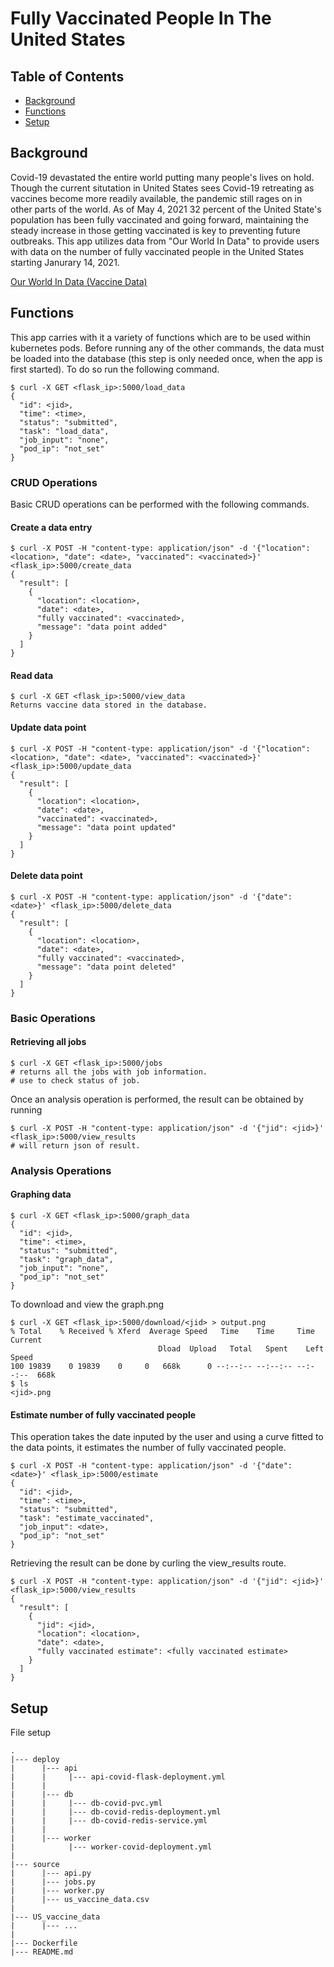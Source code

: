 # Fully Vaccinated People In The United States
## Table of Contents
* [Background](#background)
* [Functions](#functions)
* [Setup](#setup)

## Background
Covid-19 devastated the entire world putting many people's lives on hold. Though the current situtation in United States sees Covid-19 retreating as vaccines become more readily available, the pandemic still rages on in other parts of the world. As of May 4, 2021 32 percent of the United State's population has been fully vaccinated and going forward, maintaining the steady increase in those getting vaccinated is key to preventing future outbreaks. This app utilizes data from "Our World In Data" to provide users with data on the number of fully vaccinated people in the United States starting Janurary 14, 2021. 

[Our World In Data (Vaccine Data)](https://ourworldindata.org/covid-vaccinations)

## Functions
This app carries with it a variety of functions which are to be used within kubernetes pods. 
Before running any of the other commands, the data must be loaded into the database (this step is only needed once, when the app is first started). 
To do so run the following command.
```
$ curl -X GET <flask_ip>:5000/load_data
{
  "id": <jid>,
  "time": <time>,
  "status": "submitted",
  "task": "load_data",
  "job_input": "none",
  "pod_ip": "not_set"
}
```

### CRUD Operations 
Basic CRUD operations can be performed with the following commands.

#### Create a data entry
```
$ curl -X POST -H "content-type: application/json" -d '{"location": <location>, "date": <date>, "vaccinated": <vaccinated>}' <flask_ip>:5000/create_data
{
  "result": [
    {
      "location": <location>,
      "date": <date>,
      "fully vaccinated": <vaccinated>,
      "message": "data point added"
    }
  ]
} 
```

#### Read data
```
$ curl -X GET <flask_ip>:5000/view_data
Returns vaccine data stored in the database.
```

#### Update data point
```
$ curl -X POST -H "content-type: application/json" -d '{"location": <location>, "date": <date>, "vaccinated": <vaccinated>}' <flask_ip>:5000/update_data
{
  "result": [
    {
      "location": <location>,
      "date": <date>,
      "vaccinated": <vaccinated>,
      "message": "data point updated"
    }
  ]
}
``` 

#### Delete data point
```
$ curl -X POST -H "content-type: application/json" -d '{"date": <date>}' <flask_ip>:5000/delete_data
{
  "result": [
    {
      "location": <location>,
      "date": <date>,
      "fully vaccinated": <vaccinated>,
      "message": "data point deleted"
    }
  ]
}
```

### Basic Operations
#### Retrieving all jobs
```
$ curl -X GET <flask_ip>:5000/jobs
# returns all the jobs with job information.
# use to check status of job.
```

Once an analysis operation is performed, the result can be obtained by running
```
$ curl -X POST -H "content-type: application/json" -d '{"jid": <jid>}' <flask_ip>:5000/view_results
# will return json of result.
```

### Analysis Operations
#### Graphing data
```
$ curl -X GET <flask_ip>:5000/graph_data
{
  "id": <jid>,
  "time": <time>,
  "status": "submitted",
  "task": "graph_data",
  "job_input": "none",
  "pod_ip": "not_set"
}
```
To download and view the graph.png
```
$ curl -X GET <flask_ip>:5000/download/<jid> > output.png
% Total    % Received % Xferd  Average Speed   Time    Time     Time  Current
                                 Dload  Upload   Total   Spent    Left  Speed
100 19839    0 19839    0     0   668k      0 --:--:-- --:--:-- --:--:--  668k
$ ls
<jid>.png
```

#### Estimate number of fully vaccinated people
This operation takes the date inputed by the user and using a curve fitted to the data points, it estimates the number of fully vaccinated people.
```
$ curl -X POST -H "content-type: application/json" -d '{"date": <date>}' <flask_ip>:5000/estimate
{
  "id": <jid>,
  "time": <time>,
  "status": "submitted",
  "task": "estimate_vaccinated",
  "job_input": <date>,
  "pod_ip": "not_set"
}
```
Retrieving the result can be done by curling the view_results route.
```
$ curl -X POST -H "content-type: application/json" -d '{"jid": <jid>}' <flask_ip>:5000/view_results
{
  "result": [
    {
      "jid": <jid>,
      "location": <location>,
      "date": <date>,
      "fully vaccinated estimate": <fully vaccinated estimate>
    }
  ]
}
```

## Setup
File setup
```
.
|--- deploy
|      |--- api
|      |     |--- api-covid-flask-deployment.yml
|      |
|      |--- db
|      |     |--- db-covid-pvc.yml
|      |     |--- db-covid-redis-deployment.yml
|      |     |--- db-covid-redis-service.yml
|      |
|      |--- worker
|            |--- worker-covid-deployment.yml
|      
|--- source
|      |--- api.py
|      |--- jobs.py
|      |--- worker.py
|      |--- us_vaccine_data.csv
|
|--- US_vaccine_data
|      |--- ...
|
|--- Dockerfile
|--- README.md
```

























